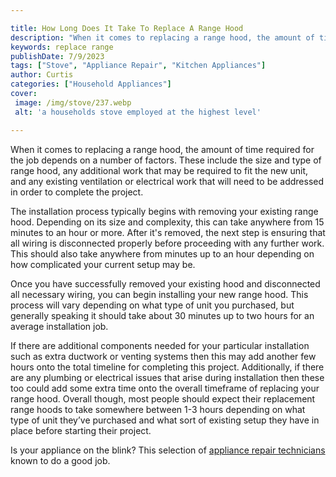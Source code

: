 ```yaml
---

title: How Long Does It Take To Replace A Range Hood
description: "When it comes to replacing a range hood, the amount of time required for the job depends on a number of factors. These include the...keep reading to learn"
keywords: replace range
publishDate: 7/9/2023
tags: ["Stove", "Appliance Repair", "Kitchen Appliances"]
author: Curtis
categories: ["Household Appliances"]
cover: 
 image: /img/stove/237.webp
 alt: 'a households stove employed at the highest level'

---
```


When it comes to replacing a range hood, the amount of time required for the job depends on a number of factors. These include the size and type of range hood, any additional work that may be required to fit the new unit, and any existing ventilation or electrical work that will need to be addressed in order to complete the project. 

The installation process typically begins with removing your existing range hood. Depending on its size and complexity, this can take anywhere from 15 minutes to an hour or more. After it's removed, the next step is ensuring that all wiring is disconnected properly before proceeding with any further work. This should also take anywhere from minutes up to an hour depending on how complicated your current setup may be. 

Once you have successfully removed your existing hood and disconnected all necessary wiring, you can begin installing your new range hood. This process will vary depending on what type of unit you purchased, but generally speaking it should take about 30 minutes up to two hours for an average installation job. 

If there are additional components needed for your particular installation such as extra ductwork or venting systems then this may add another few hours onto the total timeline for completing this project. Additionally, if there are any plumbing or electrical issues that arise during installation then these too could add some extra time onto the overall timeframe of replacing your range hood. 
Overall though, most people should expect their replacement range hoods to take somewhere between 1-3 hours depending on what type of unit they’ve purchased and what sort of existing setup they have in place before starting their project.

Is your appliance on the blink? This selection of <a href="/pages/appliance-repair-technicians/">appliance repair technicians</a> known to do a good job.